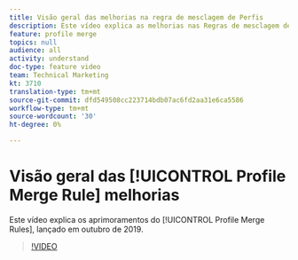 ```yaml
---
title: Visão geral das melhorias na regra de mesclagem de Perfis
description: Este vídeo explica as melhorias nas Regras de mesclagem de Perfis, lançadas em outubro de 2019.
feature: profile merge
topics: null
audience: all
activity: understand
doc-type: feature video
team: Technical Marketing
kt: 3710
translation-type: tm+mt
source-git-commit: dfd549508cc223714bdb07ac6fd2aa31e6ca5586
workflow-type: tm+mt
source-wordcount: '30'
ht-degree: 0%

---
```



# Visão geral das [!UICONTROL Profile Merge Rule] melhorias

Este vídeo explica os aprimoramentos do [!UICONTROL Profile Merge Rules], lançado em outubro de 2019.

>[!VIDEO](https://video.tv.adobe.com/v/28976/?quality=12)

